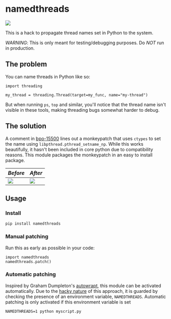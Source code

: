 # namedthreads

![](https://api.travis-ci.org/beniwohli/namedthreads.svg?branch=master)

This is a hack to propagate thread names set in Python to the system.

*WARNING*: This is only meant for testing/debugging purposes. Do *NOT* run in production.

## The problem

You can name threads in Python like so:

    import threading

    my_thread = threading.Thread(target=my_func, name="my-thread")

But when running `ps`, `top` and similar, you'll notice that the thread name isn't visible in these tools,
making threading bugs somewhat harder to debug.

## The solution

A comment in [bpo-15500](https://bugs.python.org/issue15500#msg230736) lines out a monkeypatch that uses `ctypes` to set the name using `libpthread.pthread_setname_np`.
While this works beautifully, it hasn't been included in core python due to compatibility reasons. This module packages the monkeypatch in an easy to install package.

| *Before*                                   | *After*	                                 |
|--------------------------------------------|-------------------------------------------|
|![](http://s.woh.li/before_namedthreads.png)|![](http://s.woh.li/after_namedthreads.png)|


## Usage

### Install

    pip install namedthreads

### Manual patching

Run this as early as possible in your code:

    import namedthreads
    namedthreads.patch()

### Automatic patching

Inspired by Graham Dumpleton's [autowrapt](https://github.com/GrahamDumpleton/autowrapt), this module can
be activated automatically. Due to the [hacky nature](http://blog.dscpl.com.au/2015/04/automatic-patching-of-python.html)
of this approach, it is guarded by checking the presence of an environment variable, `NAMEDTHREADS`.
Automatic patching is only activated if this environment variable is set

    NAMEDTHREADS=1 python myscript.py